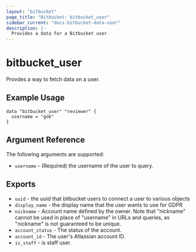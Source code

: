 ```yaml
---
layout: "bitbucket"
page_title: "Bitbucket: bitbucket_user"
sidebar_current: "docs-bitbucket-data-user"
description: |-
  Provides a data for a Bitbucket user
---
```


# bitbucket\_user

Provdes a way to fetch data on a user.

## Example Usage

```hcl
data "bitbucket_user" "reviewer" {
  username = "gob"
}
```

## Argument Reference

The following arguments are supported:

* `username` - (Required) the username of the user to query.

## Exports

* `uuid` - the uuid that bitbucket users to connect a user to various objects
* `display_name` - the display name that the user wants to use for GDPR
* `nickname` - Account name defined by the owner. Note that "nickname" cannot be used in place of "username" in URLs and queries, as "nickname" is not guaranteed to be unique.
* `account_status` - The status of the account.
* `account_id` - The user's Atlassian account ID.
* `is_staff` - is staff user.
